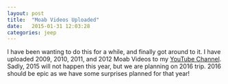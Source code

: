 ```yaml
---
layout: post
title:  "Moab Videos Uploaded"
date:   2015-01-31 12:03:28
categories: jeep
---
```

I have been wanting to do this for a while, and finally got around to it.  I have uploaded 2009, 2010, 2011, and 2012 Moab Videos to my [YouTube Channel](https://www.youtube.com/user/pkringle/). Sadly, 2015 will not happen this year, but we are planning on 2016 trip.  2016 should be epic as we have some surprises planned for that year! 
